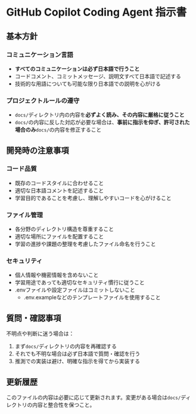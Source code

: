 # GitHub Copilot Coding Agent 指示書

## 基本方針

### コミュニケーション言語

* **すべてのコミュニケーションは必ず日本語で行うこと**
* コードコメント、コミットメッセージ、説明文すべて日本語で記述する
* 技術的な用語についても可能な限り日本語での説明を心がける

### プロジェクトルールの遵守

* `docs/`ディレクトリ内の内容を**必ずよく読み、その内容に厳格に従うこと**
* `docs/`の内容に反した対応が必要な場合は、**事前に指示を仰ぎ、許可された場合のみ**`docs/`の内容を修正すること

## 開発時の注意事項

### コード品質

* 既存のコードスタイルに合わせること
* 適切な日本語コメントを記述すること
* 学習目的であることを考慮し、理解しやすいコードを心がけること

### ファイル管理

* 各分野のディレクトリ構造を尊重すること
* 適切な場所にファイルを配置すること
* 学習の進捗や課題の整理を考慮したファイル命名を行うこと

### セキュリティ

* 個人情報や機密情報を含めないこと
* 学習用途であっても適切なセキュリティ慣行に従うこと
* .envファイルや設定ファイルはコミットしないこと
  * .env.exampleなどのテンプレートファイルを使用すること

## 質問・確認事項

不明点や判断に迷う場合は：

1. まず`docs/`ディレクトリの内容を再確認する
2. それでも不明な場合は必ず日本語で質問・確認を行う
3. 推測での実装は避け、明確な指示を得てから実装する

## 更新履歴

このファイルの内容は必要に応じて更新されます。変更がある場合は`docs/`ディレクトリの内容と整合性を保つこと。
